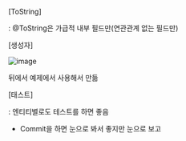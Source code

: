 [ToString]

: @ToString은 가급적 내부 필드만(연관관계 없는 필드만)

[생성자]

![image](https://user-images.githubusercontent.com/108928206/194846698-7f12b87f-08f2-483c-95f7-985a3a15c880.png)

뒤에서 예제에서 사용해서 만듦

[태스트]

: 엔티티별로도 테스트를 하면 좋음

- Commit을 하면 눈으로 봐서 좋지만 눈으로 보고 

